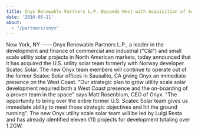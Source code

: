 ```yaml
---
title: Onyx Renewable Partners L.P. Expands West with Acquisition of Scatec Utility Solar Team
date: '2016-05-11'
about:
  - "/partners/onyx"
---
```


New York, NY --— Onyx Renewable Partners L.P., a leader in the development and finance of commercial and industrial ("C&I") and small scale utility solar projects in North American markets, today announced that it has acquired the U.S. utility solar team formerly with Norway developer Scatec Solar. The new Onyx team members will continue to operate out of the former Scatec Solar offices in Sausalito, CA giving Onyx an immediate presence on the West Coast. "Our strategic plan to grow utility scale solar development required both a West Coast presence and the on-boarding of a proven team in the space" says Matt Rosenblum, CEO of Onyx. "The opportunity to bring over the entire former U.S. Scatec Solar team gives us immediate ability to meet those strategic objectives and hit the ground running". The new Onyx utility scale solar team will be led by Luigi Resta and has already identified eleven (11) projects for development totaling over 1.2GW.
